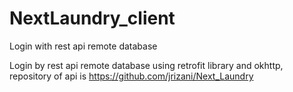 # NextLaundry_client
Login with rest api remote database

Login by rest api remote database using retrofit library and okhttp, repository of api is https://github.com/jrizani/Next_Laundry
